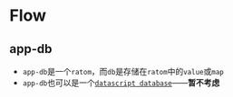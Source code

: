 # Flow
## app-db
- `app-db`是一个`ratom`，而`db`是存储在`ratom`中的`value`或`map`
- `app-db`也可以是一个[`datascript database`](https://github.com/tonsky/datascript)——**暂不考虑**


  